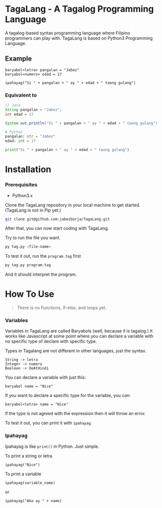 # TagaLang - A Tagalog Programming Language
A tagalog-based syntax programming language where Filipino programmers can play with. TagaLang is based on Python3 Programming Language.

## Example
```
baryabol<letra> pangalan = "Jabez"
baryabol<numero> edad = 17

ipahayag("Si " + pangalan + " ay " + edad + " taong gulang")
```

### Equivalent to
```java
// Java
String pangalan = "Jabez";
int edad = 17

System.out.println("Si " + pangalan + " ay " + edad + " taong gulang")
```
```python
# Python
pangalan: str = "Jabez" 
edad: int = 17

print("Si " + pangalan + " ay " + edad + " taong gulang")
```

# Installation

### Prerequisites
- Python3.x

Clone the TagaLang repository in your local machine to get started. (TagaLang is not in Pip yet.)
```bash
git clone git@github.com:jabezborja/TagaLang.git
```

After that, you can now start coding with TagaLang.

Try to run the file you want.
```bash
py tag.py <file-name>
```

To test it out, run the `program.tag` first
```bash
py tag.py program.tag
```

And it should interpret the program.

# How To Use
> There is no Functions, If-else, and loops yet.

### Variables
Variables in TagaLang are called Baryabols (well, because it is tagalog.) It works like Javascript at some point where
you can declare a variable with no specific type of declare with specific type.

Types in Tagalang are not different in other languages, just the syntax.
```
String -> letra
Integer -> numero
Boolean -> OoAtHindi
```

You can declare a variable with just this:
```
baryabol name = "Nice"
```

If you want to declare a specific type for the variable, you can:
```
baryabol<letra> name = "Nice"
```

If the type is not agreed with the expression then it will throw an error.

To test it out, you can print it with `ipahayag`.

### Ipahayag
Ipahayag is like `print()` in Python. Just simple.

To print a string or letra
```
ipahayag("Nice")
```

To print a variable
```
ipahayag(variable_name)
```

or

```
ipahayag("Ako ay " + name)
